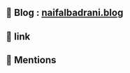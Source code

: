 
## :memo: Blog : <a href="https://naifalbadrani.blog/" target="_blank" rel="noopener noreferrer">naifalbadrani.blog</a>

## :link: link

## :wave: Mentions


